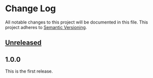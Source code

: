 # Change Log

All notable changes to this project will be documented in this file.
This project adheres to [Semantic Versioning](http://semver.org/).

## [Unreleased]

## 1.0.0

This is the first release.

[Unreleased]: https://github.com/cybozu-go/etcdutil/compare/v1.0.0...HEAD
